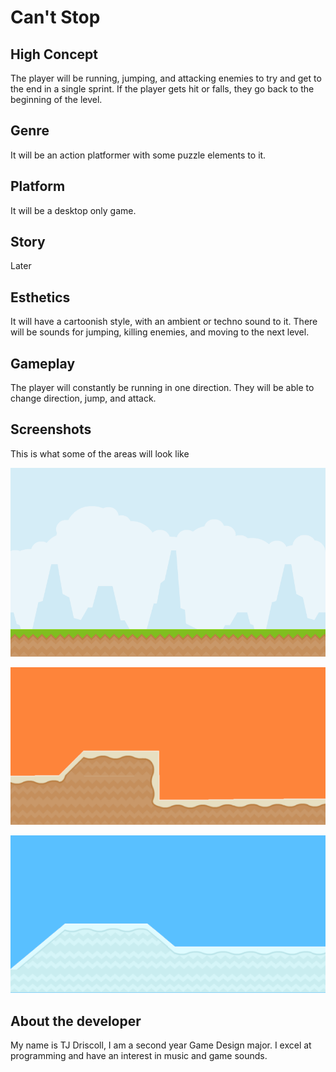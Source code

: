 # Can't Stop

## High Concept

The player will be running, jumping, and attacking enemies to try and get to the end in a single sprint. If the player gets hit or falls, they go back to the beginning of the level.

## Genre

It will be an action platformer with some puzzle elements to it.

## Platform

It will be a desktop only game.

## Story

Later

## Esthetics

It will have a cartoonish style, with an ambient or techno sound to it. There will be sounds for jumping, killing enemies, and moving to the next level.

## Gameplay

The player will constantly be running in one direction. They will be able to change direction, jump, and attack.

## Screenshots

This is what some of the areas will look like

![alt text](https://github.com/TjMasta/IGME230/blob/master/background.png "Background")

![alt text](https://github.com/TjMasta/IGME230/blob/master/desert.png "Desert")

![alt text](https://github.com/TjMasta/IGME230/blob/master/tundra.png "Tundra")

## About the developer

My name is TJ Driscoll, I am a second year Game Design major. I excel at programming and have an interest in music and game sounds.
